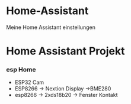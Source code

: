 # Home-Assistant
Meine Home Assistant einstellungen
<h1>Home Assistant Projekt</h1>

<h3>esp Home</h3>
<ul>
  <li>ESP32 Cam</li>
  <li>ESP8266 -> Nextion Display ->BME280</li>
  <li>esp8266 -> 2xds18b20 -> Fenster Kontakt </li>
<ul>

